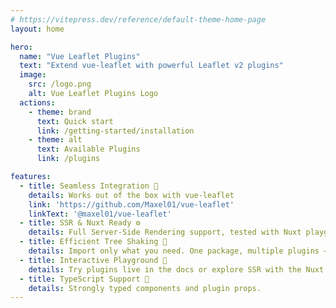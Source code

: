 ```yaml
---
# https://vitepress.dev/reference/default-theme-home-page
layout: home

hero:
  name: "Vue Leaflet Plugins"
  text: "Extend vue-leaflet with powerful Leaflet v2 plugins"
  image:
    src: /logo.png
    alt: Vue Leaflet Plugins Logo
  actions:
    - theme: brand
      text: Quick start
      link: /getting-started/installation
    - theme: alt
      text: Available Plugins
      link: /plugins

features:
  - title: Seamless Integration 🔌
    details: Works out of the box with vue-leaflet
    link: 'https://github.com/Maxel01/vue-leaflet'
    linkText: '@maxel01/vue-leaflet'
  - title: SSR & Nuxt Ready ⚙️
    details: Full Server-Side Rendering support, tested with Nuxt playground.
  - title: Efficient Tree Shaking 🚀
    details: Import only what you need. One package, multiple plugins — no more juggling different dependencies.
  - title: Interactive Playground 🧪
    details: Try plugins live in the docs or explore SSR with the Nuxt playground.
  - title: TypeScript Support 🦺
    details: Strongly typed components and plugin props.
---
```

